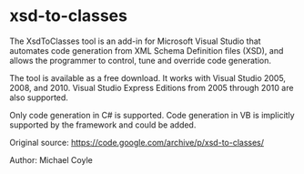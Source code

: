 # xsd-to-classes

The XsdToClasses tool is an add-in for Microsoft Visual Studio that automates code generation from XML Schema Definition files (XSD), and allows the programmer to control, tune and override code generation.

The tool is available as a free download. It works with Visual Studio 2005, 2008, and 2010. Visual Studio Express Editions from 2005 through 2010 are also supported.

Only code generation in C# is supported. Code generation in VB is implicitly supported by the framework and could be added.


Original source:
https://code.google.com/archive/p/xsd-to-classes/

Author:
Michael Coyle

